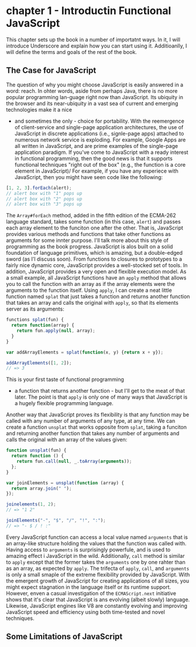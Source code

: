 # chapter 1 - Introductin Functional JavaScript

This chapter sets up the book in a number of importatnt ways.
In it, I will introduce Underscore and explain
how you can start using it.
Additioanlly, I will define the terms and goals of the rest of the book.

## The Case for JavaScript

The question of why you might choose JavaScript is easily answered in a word: reach.
In ohter words, aside from perhaps Java,
there is no more popular programming lan-guage right now than JavaScript.
Its ubiquity in the browser and its near-ubiquity in a vast sea of current and emerging technologies make it a nice

- and sometimes the only - choice for portability.
  With the reemergence of client-service and single-page application architectures,
  the use of JavaScript in discrete applications
  (i.e., signle-page apps)
  attached to numerous network service is exploding.
  For example, Google Apps are all written in JavaScript,
  and are prime examples of the single-page application paradigm.
  If you've come to JavaScript with a ready interest in functional programming,
  then the good news is that it supports functional techniques
  "right out of the box"
  (e.g., the function is a core element in JavaScript)/
  For example, if you have any experiece with JavaScript,
  then you might have seen code like the following:

```js
[1, 2, 3].forEach(alert);
// alert box with "1" pops up
// alert box with "2" pops up
// alert box with "3" pops up
```

The `Array#forEach` method, added in the fifth edition of the ECMA-262 language standard,
takes some function (in this case, `alert`)
and passes each array element to the funciton one after the other.
That is, JavaScript provides various methods and functions that take other functions as arguments for some innter purpose.
I'll talk more about this style of programming as the book progress.
JavaScript is alos built on a solid foundation of language primitives,
which is amazing,
but a double-edged sword
(as I'l discuss soon).
From functions to closures to prototypes to a fairly nice dynamic core,
JavaScript provides a well-stocked set of tools.
In addition, JavaScript provides a very open and flexible execution model.
As a small example,
all JavaScript functions have an `apply` method that allows you to call the function with an array as if the array elements were the arguments to the function itself.
Using `apply`, I can create a neat little function named `splat` that just takes a function and returns another function that takes an array and calls the original with `apply`, so that its elements server as its arguments:

```js
functions splat(fun) {
  return function(array) {
    return fun.apply(null, array);
  }
}

var addArrayElements = splat(function(x, y) {return x + y});

addArrayElements([1, 2]);
// => 3
```

This is your first taste of functional programming

- a function that returns another function - but I'll get to the meat of that later. The point is that `apply` is only one of many ways that JavaScript is a hugely flexible programming language.

Another way that JavaScript proves its flexibility is that any function may be called with any number of arguments of any type,
at any time.
We can create a function `unsplat` that works opposite from `splat`,
taking a funciton and returning another function
that takes any number of arguments and calls the original with an array of the values given:

```js
function unsplat(fun) {
  return function () {
    return fun.call(null, _.toArray(arguments));
  };
}

var joinElements = unsplat(function (array) {
  return array.join(" ");
});

joinelements(1, 2);
// => "1 2"

joinElements("-", "$", "/", "!", ":");
// => "- $ / ! :"
```

Every JavaScript function can access a local value named `arguments`
that is an array-like structure holding the values that
the function was called with.
Having access to `arguments` is surprisingly powerfule,
and is used to amazing effect i JavaScript in the wild.
Additionally,
`call` method is similar to `apply` except that
the former takes the `arguments` one by one rahter than as an array,
as expected by `apply`.
The trifecta of `apply`, `call`, and `arguments` is only a small smaple of the
extreme flexibility provided by JavaScript.
With the emergent growth of JavaScript for creating applications of all sizes,
you might expect stagnation in the language itself
or its runtime support.
However, enven a casual investigation of the
`ECMAScript.next` initiative shows that it's clear that
JavaScript is ans evolving (albeit slowly) language.
Likewise, JavaScript engines like V8 are constantly evolving
and improving JavaScript speed and efficiency using both time-tested and novel techniques.

## Some Limitations of JavaScript

